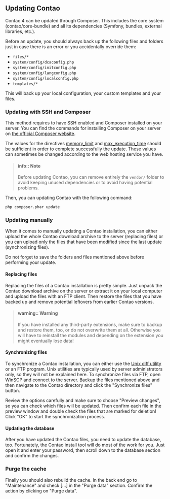 ## Updating Contao

Contao 4 can be updated through Composer. This includes the core system
(contao/core-bundle) and all its dependencies (Symfony, bundles, external
libraries, etc.).

Before an update, you should always back up the following files and folders
just in case there is an error or you accidentally override them:

* `files/*`
* `system/config/dcaconfig.php`
* `system/config/initconfig.php`
* `system/config/langconfig.php`
* `system/config/localconfig.php`
* `templates/*`

This will back up your local configuration, your custom templates and your
files.


### Updating with SSH and Composer

This method requires to have SSH enabled and Composer installed on your server.
You can find the commands for installing Composer on your server on
[the official Composer website][2].

The values for the directives [memory_limit][3] and [max_execution_time][4]
should be sufficient in order to complete successfully the update. These values
can sometimes be changed according to the web hosting service you have.

> #### info:: Note
> Before updating Contao, you can remove entirely the `vendor/` folder to avoid
> keeping unused dependencies or to avoid having potential problems.

Then, you can updating Contao with the following command:

```bash
php composer.phar update
```


### Updating manually

When it comes to manually updating a Contao installation, you can either upload
the whole Contao download archive to the server (replacing files) or you can
upload only the files that have been modified since the last update
(synchronizing files).

Do not forget to save the folders and files mentioned above before performing
your update.


#### Replacing files

Replacing the files of a Contao installation is pretty simple. Just unpack the
Contao download archive on the server or extract it on your local computer and
upload the files with an FTP client. Then restore the files that you have backed
up and remove potential leftovers from earlier Contao versions.

> #### warning:: Warning
> If you have installed any third-party extensions, make sure to
> backup and restore them, too, or do not overwrite them at all. Otherwise you
> will have to reinstall the modules and depending on the extension you might
> eventually lose data!


#### Synchronizing files

To synchronize a Contao installation, you can either use the [Unix diff
utility][1] or an FTP program. Unix utilities are typically used by server
administrators only, so they will not be explained here. To synchronize files
via FTP, open WinSCP and connect to the server. Backup the files mentioned above
and then navigate to the Contao directory and click the "Synchronize files"
button.

Review the options carefully and make sure to choose "Preview changes", so you
can check which files will be updated. Then confirm each file in the preview
window and double check the files that are marked for deletion! Click "OK" to
start the synchronization process.


#### Updating the database

After you have updated the Contao files, you need to update the database, too.
Fortunately, the Contao install tool will do most of the work for you. Just open
it and enter your password, then scroll down to the database section and confirm
the changes.


### Purge the cache

Finally you should also rebuild the cache. In the back end go to "Maintenance"
and check [...] in the "Purge data" section. Confirm the action by clicking on
"Purge data".


[1]: http://en.wikipedia.org/wiki/Diff
[2]: https://getcomposer.org/download/
[3]: http://php.net/manual/en/ini.core.php#ini.memory-limit
[4]: http://php.net/manual/en/info.configuration.php#ini.max-execution-time
